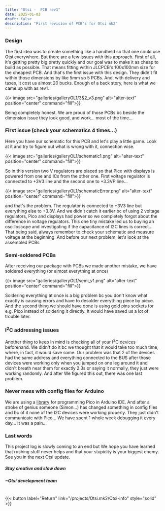 ```yaml
---
title: "Otsi -  PCB rev1"
date: 2025-01-03
draft: false
description: "First revision of PCB's for Otsi mk2"
---
```


### Design
The first idea was to create something like a handheld so that one could use Otsi everywhere. But there are a few issues with this approach. First of all, it's getting pretty big pretty quickly and our goal was to make it as cheap to build as possible. That means fitting within JLCPCB's 100x100mm size for the cheapest PCB. And that's the first issue with this design. They didn't fit within those dimensions by like 5mm so 5 PCBs. And, with delivery and taxes, it cost us almost 20 bucks. Enough of a back story, here is what we came up with as rev1.

{{< image src="galleries/galleryOL1/3&2_v3.png" alt="alter-text" position="center" command="fill">}}

Being completely honest. We are proud of those PCBs bc beside the dimension issue they look good, and work... most of the time...

### First issue (check your schematics 4 times...)
Here you have our schematic for this PCB and let's play a little game. Look at it and try to figure out what is wrong with it, connection wise.

{{< image src="galleries/galleryOL1/schematic1.png" alt="alter-text" position="center" command="fill">}}

So in this version two V regulators are placed so that Pico with displays is powered from one and ICs from the other one. First voltage regulator is connected to +3V3 line and the second one to +3.3VP line...

{{< image src="galleries/galleryOL1/schematicError.png" alt="alter-text" position="center" command="fill">}}

and that's the problem. The regulator is connected to +3V3 line but everything else to +3.3V. And we didn't catch it earlier bc of using 2 voltage regulators, Pico and displays had power so we completely forgot about the difference in voltage regulators. This one tiny mistake led us to buying an oscilloscope and investigating if the capacitance of I2C lines is correct... That being said, always remember to check your schematic and measure voltage at the beginning. And before our next problem, let's look at the assembled PCBs

### Semi-soldered PCBs
After receiving our package with PCBs we made another mistake, we have soldered everything (or almost everything at once)

{{< image src="galleries/galleryOL1/semi_v1.png" alt="alter-text" position="center" command="fill">}}

Soldering everything at once is a big problem bc you don't know what exactly is causing errors and have to desolder everything piece by piece. And the second thing we should have done is using gold pins sockets for e.g. Pico instead of soldering it directly. It would have saved us a lot of trouble later.

### I<sup>2</sup>C addressing issues
Another thing to keep in mind is checking all of your I<sup>2</sup>C devices beforehand. We didn't do it bc we thought that it would take too much time, where, in fact, it would save some. Our problem was that 2 of the devices had the same address and everything connected to the BUS after those devices were working only when you jumped on one leg around it and didn't breath near them for exactly 2.3s or saying it normally, they just were working randomly. And after We figured this out, there was one last problem.

### Never mess with config files for Arduino
We are using a [library](https://github.com/earlephilhower/arduino-pico) for programming Pico in Arduino IDE. And after a stroke of genius someone (Simon...) has changed something in config files and bc of it none of the I2C devices were working properly. They just didn't communicate with Pico... We have spent 1 whole week debugging it every day... It was a pain...

### Last words
This project log is slowly coming to an end but We hope you have learned that rushing stuff never helps and that your stupidity is your biggest enemy. See you in the next Otsi update.

##### Stay creative and slow down  
##### ~Otsi development team

<br/>
{{< button label="Return" link="/projects/Otsi.mk2/Otsi-info" style="solid" >}}













